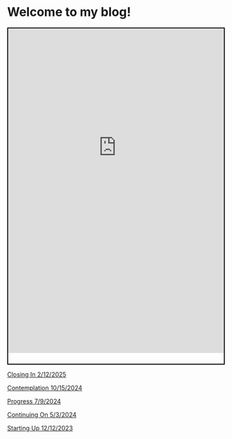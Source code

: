 <html lang="en-US">

<head>
    <meta charset='utf-8'>
    <meta http-equiv= "X-UA-Compatible" content="IE=edge">
    <meta name="viewport" content="width=device-width,maximum-scale=2">

</head>

<main>

<h1> Welcome to my blog! </h1>

<div style="border: 2px solid rgb(0, 0, 0); overflow: hidden; text-align:left; max-width: 736px;">
<iframe scrolling="no" src="https://andrew-jones657.github.io/blog_posts/2-12-2025-Closing-In" style="border: none; height: 950px; width:100%; margin-top: -200px; margin-bottom: 25px">
</iframe>
</div>


<p> <a href="./blog_posts/2-12-2025-Closing-In"> Closing In 2/12/2025 </a> </p>
<p> <a href="./blog_posts/10-15-2024-Contemplation"> Contemplation 10/15/2024 </a> </p>
<p> <a href="./blog_posts/7-9-2024-Progress"> Progress 7/9/2024 </a> </p>
<p> <a href="./blog_posts/5-3-2024"> Continuing On 5/3/2024 </a> </p>
<p> <a href="./blog_posts/12-12-2023-Starting-Up"> Starting Up 12/12/2023 </a> </p>
  
</main>
</html>
